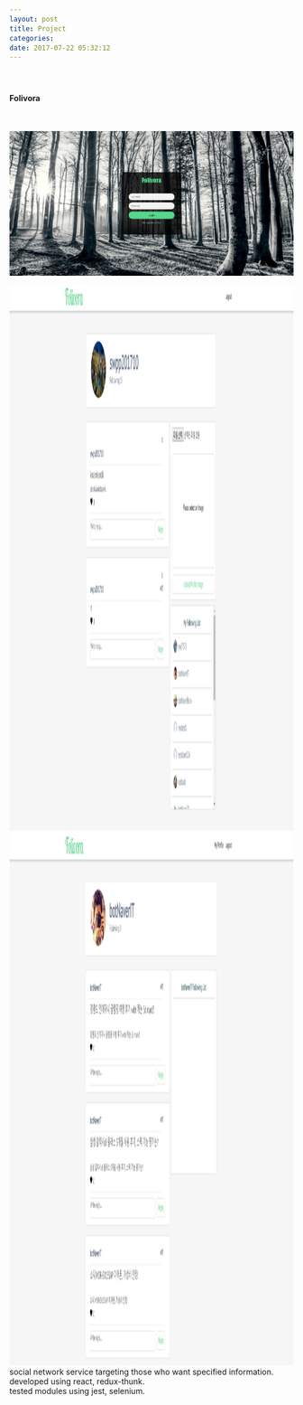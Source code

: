```yaml
---
layout: post
title: Project
categories:
date: 2017-07-22 05:32:12
---
```



#### &nbsp;

#### Folivora

<div>&nbsp;</div>

![](/uploads/versions/folivora-login---x----1919-973x---.PNG)

<div><img alt="" src="/uploads/versions/folivora-profile---x----1912-965x---.PNG" width="1912" height="965" /></div>

<div><img alt="" src="/uploads/versions/folivora-post---x----1899-943x---.PNG" width="1899" height="943" /></div>

<div>social network service targeting those who want specified information.</div>

<div>developed using react, redux-thunk.</div>

<div>tested modules using jest, selenium.</div>

<div>&nbsp;</div>

<div>&nbsp;</div>

<div>&nbsp;</div>

<div>&nbsp;</div>

<div>&nbsp;</div>